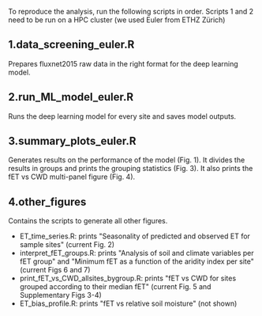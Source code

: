 To reproduce the analysis, run the following scripts in order. Scripts 1 and 2 need to be run on a HPC cluster (we used Euler from ETHZ Zürich)


## 1.data_screening_euler.R
Prepares fluxnet2015 raw data in the right format for the deep learning model.


## 2.run_ML_model_euler.R
Runs the deep learning model for every site and saves model outputs.


## 3.summary_plots_euler.R
Generates results on the performance of the model (Fig. 1). It divides the results in groups and prints the grouping statistics (Fig. 3). It also prints the fET vs CWD multi-panel figure (Fig. 4). 


## 4.other_figures
Contains the scripts to generate all other figures. 
* ET_time_series.R: prints "Seasonality of predicted and observed ET for sample sites" (current Fig. 2)
* interpret_fET_groups.R: prints "Analysis of soil and climate variables per fET group" and "Minimum fET as a function of the aridity index per site" (current Figs 6 and 7)
* print_fET_vs_CWD_allsites_bygroup.R: prints "fET vs CWD for sites grouped according to their median fET" (current Fig. 5 and Supplementary Figs 3-4) 
* ET_bias_profile.R: prints "fET vs relative soil moisture" (not shown)
